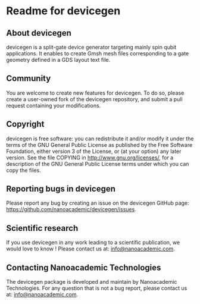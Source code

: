 # Readme for devicegen

## About devicegen

devicegen is a split-gate device generator targeting mainly spin qubit applications. It enables to create Gmsh mesh files corresponding to a gate geometry defined in a GDS layout text file.

## Community

You are welcome to create new features for devicegen. To do so, please create a user-owned fork of the devicegen repository, and submit a pull request containing your modifications.

## Copyright

devicegen is free software: you can redistribute it and/or modify it under the terms of the GNU General Public License as published by the Free Software Foundation, either version 3 of the License, or (at your option) any later version. See the file COPYING in http://www.gnu.org/licenses/, for a description of the GNU General Public License terms under which you can copy the files.

## Reporting bugs in devicegen

Please report any bug by creating an issue on the devicegen GitHub page: https://github.com/nanoacademic/devicegen/issues.

## Scientific research

If you use devicegen in any work leading to a scientific publication, we would love to know ! Please contact us at: info@nanoacademic.com.

## Contacting Nanoacademic Technologies

The devicegen package is developed and maintain by Nanoacademic Technologies. For any question that is not a bug report, please contact us at: info@nanoacademic.com.
